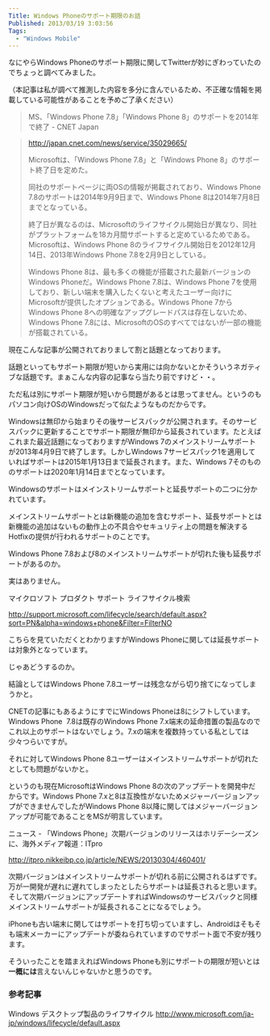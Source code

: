```yaml
---
Title: Windows Phoneのサポート期限のお話
Published: 2013/03/19 3:03:56
Tags:
  - "Windows Mobile"
---
```

なにやらWindows Phoneのサポート期限に関してTwitterが妙にぎわっていたのでちょっと調べてみました。

（本記事は私が調べて推測した内容を多分に含んでいるため、不正確な情報を掲載している可能性があることを予めご了承ください）

> MS、「Windows Phone 7.8」「Windows Phone 8」のサポートを2014年で終了 - CNET Japan

> http://japan.cnet.com/news/service/35029665/
>
> Microsoftは、「Windows Phone 7.8」と「Windows Phone 8」のサポート終了日を定めた。
>
> 同社のサポートページに両OSの情報が掲載されており、Windows Phone 7.8のサポートは2014年9月9日まで、Windows Phone 8は2014年7月8日までとなっている。
>
> 終了日が異なるのは、Microsoftのライフサイクル開始日が異なり、同社がプラットフォームを18カ月間サポートすると定めているためである。Microsoftは、Windows Phone 8のライフサイクル開始日を2012年12月14日、2013年Windows Phone 7.8を2月9日としている。
>
> Windows Phone 8は、最も多くの機能が搭載された最新バージョンのWindows Phoneだ。Windows Phone 7.8は、Windows Phone 7を使用しており、新しい端末を購入したくないと考えたユーザー向けにMicrosoftが提供したオプションである。Windows Phone 7からWindows Phone 8への明確なアップグレードパスは存在しないため、Windows Phone 7.8には、MicrosoftのOSのすべてではないが一部の機能が搭載されている。

現在こんな記事が公開されておりまして割と話題となっております。

話題といってもサポート期限が短いから実用には向かないとかそういうネガティブな話題です。まぁこんな内容の記事なら当たり前ですけど・・。

ただ私は別にサポート期限が短いから問題があるとは思ってません。というのもパソコン向けOSのWindowsだって似たようなものだからです。

Windowsは無印から始まりその後サービスパックが公開されます。そのサービスパックに更新することでサポート期限が無印から延長されています。たとえばこれまた最近話題になっておりますがWindows 7のメインストリームサポートが2013年4月9日で終了します。しかしWindows 7サービスパック1を適用していればサポートは2015年1月13日まで延長されます。また、Windows 7そのもののサポートは2020年1月14日までとなっています。

Windowsのサポートはメインストリームサポートと延長サポートの二つに分かれています。

メインストリームサポートとは新機能の追加を含むサポート、延長サポートとは新機能の追加はないもの動作上の不具合やセキュリティ上の問題を解決するHotfixの提供が行われるサポートのことです。

Windows Phone 7.8および8のメインストリームサポートが切れた後も延長サポートがあるのか。

実はありません。

マイクロソフト プロダクト サポート ライフサイクル検索

http://support.microsoft.com/lifecycle/search/default.aspx?sort=PN&alpha=windows+phone&Filter=FilterNO

こちらを見ていただくとわかりますがWindows Phoneに関しては延長サポートは対象外となっています。

じゃあどうするのか。

結論としてはWindows Phone 7.8ユーザーは残念ながら切り捨てになってしまうかと。

CNETの記事にもあるようにすでにWindows Phoneは8にシフトしています。Windows Phone&nbsp; 7.8は既存のWindows Phone 7.x端末の延命措置の製品なのでこれ以上のサポートはないでしょう。7.xの端末を複数持っている私としては少々つらいですが。

それに対してWindows Phone 8ユーザーはメインストリームサポートが切れたとしても問題がないかと。

というのも現在MicrosoftはWindows Phone 8の次のアップデートを開発中だからです。Windows Phone 7.xと8は互換性がないためメジャーバージョンアップができませんでしたがWindows Phone 8以降に関してはメジャーバージョンアップが可能であることをMSが明言しています。

ニュース - 「Windows Phone」次期バージョンのリリースはホリデーシーズンに、海外メディア報道：ITpro

http://itpro.nikkeibp.co.jp/article/NEWS/20130304/460401/

次期バージョンはメインストリームサポートが切れる前に公開されるはずです。万が一開発が遅れに遅れてしまったとしたらサポートは延長されると思います。そして次期バージョンにアップデートすればWindowsのサービスパックと同様メインストリームサポートが延長されることになるでしょう。

iPhoneも古い端末に関してはサポートを打ち切っていますし、Androidはそもそも端末メーカーにアップデートが委ねられていますのでサポート面で不安が残ります。

そういったことを踏まえればWindows Phoneも別にサポートの期限が短いとは**一概には**言えないんじゃないかと思うのです。

### 参考記事

Windows デスクトップ製品のライフサイクル
http://www.microsoft.com/ja-jp/windows/lifecycle/default.aspx